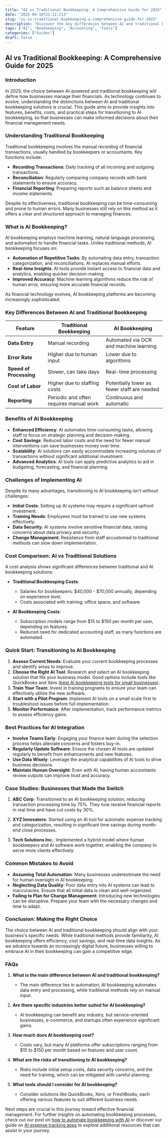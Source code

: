 ```yaml
---
title: "AI vs Traditional Bookkeeping: A Comprehensive Guide for 2025"
date: "2025-09-18T21:12:21Z"
slug: "ai-vs-traditional-bookkeeping-a-comprehensive-guide-for-2025"
description: "Discover the key differences between AI and traditional bookkeeping, helping your business make informed decisions in 2025."
tags: ["AI", "Bookkeeping", "Accounting", "Tools"]
categories: ["Guides"]
draft: false
---
```


## AI vs Traditional Bookkeeping: A Comprehensive Guide for 2025

### Introduction

In 2025, the choice between AI-powered and traditional bookkeeping will define how businesses manage their financials. As technology continues to evolve, understanding the distinctions between AI and traditional bookkeeping solutions is crucial. This guide aims to provide insights into features, benefits, costs, and practical steps for transitioning to AI bookkeeping, so that businesses can make informed decisions about their financial management needs.

### Understanding Traditional Bookkeeping

Traditional bookkeeping involves the manual recording of financial transactions, usually handled by bookkeepers or accountants. Key functions include:

- **Recording Transactions**: Daily tracking of all incoming and outgoing transactions.
- **Reconciliation**: Regularly comparing company records with bank statements to ensure accuracy.
- **Financial Reporting**: Preparing reports such as balance sheets and income statements.

Despite its effectiveness, traditional bookkeeping can be time-consuming and prone to human errors. Many businesses still rely on this method as it offers a clear and structured approach to managing finances.

### What is AI Bookkeeping?

AI bookkeeping employs machine learning, natural language processing, and automation to handle financial tasks. Unlike traditional methods, AI bookkeeping focuses on:

- **Automation of Repetitive Tasks**: By automating data entry, transaction categorization, and reconciliations, AI replaces manual efforts.
- **Real-time Insights**: AI tools provide instant access to financial data and analytics, enabling quicker decision-making.
- **Improved Accuracy**: Machine learning algorithms reduce the risk of human error, ensuring more accurate financial records.

As financial technology evolves, AI bookkeeping platforms are becoming increasingly sophisticated.

### Key Differences Between AI and Traditional Bookkeeping

| Feature                        | Traditional Bookkeeping                 | AI Bookkeeping                            |
|--------------------------------|----------------------------------------|------------------------------------------|
| **Data Entry**                 | Manual recording                        | Automated via OCR and machine learning    |
| **Error Rate**                 | Higher due to human input              | Lower due to algorithms                   |
| **Speed of Processing**        | Slower, can take days                  | Real-time processing                      |
| **Cost of Labor**             | Higher due to staffing costs           | Potentially lower as fewer staff are needed|
| **Reporting**                  | Periodic and often requires manual work| Continuous and automatic                  |

### Benefits of AI Bookkeeping

- **Enhanced Efficiency**: AI automates time-consuming tasks, allowing staff to focus on strategic planning and decision-making.
- **Cost Savings**: Reduced labor costs and the need for fewer manual interventions can save businesses money over time.
- **Scalability**: AI solutions can easily accommodate increasing volumes of transactions without significant additional investment.
- **Advanced Analytics**: AI tools can apply predictive analytics to aid in budgeting, forecasting, and financial planning.

### Challenges of Implementing AI

Despite its many advantages, transitioning to AI bookkeeping isn't without challenges:

- **Initial Costs**: Setting up AI systems may require a significant upfront investment.
- **Training Needs**: Employees must be trained to use new systems effectively.
- **Data Security**: AI systems involve sensitive financial data, raising concerns about data privacy and security.
- **Change Management**: Resistance from staff accustomed to traditional methods can slow down implementation.

### Cost Comparison: AI vs Traditional Solutions

A cost analysis shows significant differences between traditional and AI bookkeeping solutions:

- **Traditional Bookkeeping Costs**: 
  - Salaries for bookkeepers: $40,000 - $70,000 annually, depending on experience level.
  - Costs associated with training, office space, and software.

- **AI Bookkeeping Costs**:
  - Subscription models range from $15 to $150 per month per user, depending on features.
  - Reduced need for dedicated accounting staff, as many functions are automated.

### Quick Start: Transitioning to AI Bookkeeping

1. **Assess Current Needs**: Evaluate your current bookkeeping processes and identify areas to improve.
2. **Choose the Right AI Tool**: Research and select an AI bookkeeping solution that fits your business model. Good options include tools like QuickBooks and Xero ([best AI bookkeeping tools for small businesses](/posts/best-ai-bookkeeping-tools-for-small-businesses-2025/)).
3. **Train Your Team**: Invest in training programs to ensure your team can effectively utilize the new software.
4. **Start with a Pilot Program**: Implement AI tools on a small scale first to troubleshoot issues before full implementation.
5. **Monitor Performance**: After implementation, track performance metrics to assess efficiency gains.

### Best Practices for AI Integration

- **Involve Teams Early**: Engaging your finance team during the selection process helps alleviate concerns and fosters buy-in.
- **Regularly Update Software**: Ensure the chosen AI tools are updated regularly to benefit from enhancements and new features.
- **Use Data Wisely**: Leverage the analytical capabilities of AI tools to drive business decisions.
- **Maintain Human Oversight**: Even with AI, having human accountants review outputs can improve trust and accuracy.

### Case Studies: Businesses that Made the Switch

1. **ABC Corp**: Transitioned to an AI bookkeeping solution, reducing transaction processing time by 75%. They now receive financial reports in real time and have cut costs by 30%.
   
2. **XYZ Innovators**: Started using an AI tool for automatic expense tracking and categorization, resulting in significant time savings during month-end close processes.

3. **Tech Solutions Inc.**: Implemented a hybrid model where human bookkeepers and AI software work together, enabling the company to serve more clients effectively.

### Common Mistakes to Avoid

- **Assuming Total Automation**: Many businesses underestimate the need for human oversight in AI bookkeeping.
- **Neglecting Data Quality**: Poor data entry into AI systems can lead to inaccuracies. Ensure that all initial data is clean and well-organized.
- **Failing to Plan for Change Management**: Introducing new technologies can be disruptive. Prepare your team with the necessary changes and time to adapt.

### Conclusion: Making the Right Choice

The choice between AI and traditional bookkeeping should align with your business's specific needs. While traditional methods provide familiarity, AI bookkeeping offers efficiency, cost savings, and real-time data insights. As we advance towards an increasingly digital future, businesses willing to embrace AI in their bookkeeping can gain a competitive edge.

### FAQs

1. **What is the main difference between AI and traditional bookkeeping?**
   - The main difference lies in automation; AI bookkeeping automates data entry and processing, while traditional methods rely on manual input.

2. **Are there specific industries better suited for AI bookkeeping?**
   - AI bookkeeping can benefit any industry, but service-oriented businesses, e-commerce, and startups often experience significant gains.

3. **How much does AI bookkeeping cost?**
   - Costs vary, but many AI platforms offer subscriptions ranging from $15 to $150 per month based on features and user count.

4. **What are the risks of transitioning to AI bookkeeping?**
   - Risks include initial setup costs, data security concerns, and the need for training, which can be mitigated with careful planning.

5. **What tools should I consider for AI bookkeeping?**
   - Consider solutions like QuickBooks, Xero, or FreshBooks, each offering various features to suit different business needs.

Next steps are crucial in this journey toward effective financial management. For further insights on automating bookkeeping processes, check out our post on [how to automate bookkeeping with AI](/posts/how-to-automate-bookkeeping-with-ai-quickbooks-receipt-ocr/) or discover our guide on [AI expense tracking apps](posts/ai-expense-tracking-apps-compared-expensify-vs-zoho-vs-divvy/) to explore additional resources that can assist in your journey.
